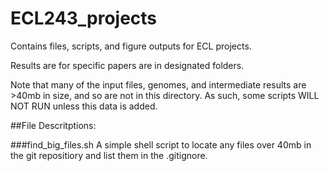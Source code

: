 # ECL243_projects

Contains files, scripts, and figure outputs for ECL projects.

Results are for specific papers are in designated folders.

Note that many of the input files, genomes, and intermediate results are >40mb in size, and so are not in this directory. As such, some scripts WILL NOT RUN unless this data is added.

##File Descritptions:

###find_big_files.sh
A simple shell script to locate any files over 40mb in the git repositiory and list them in the .gitignore.
